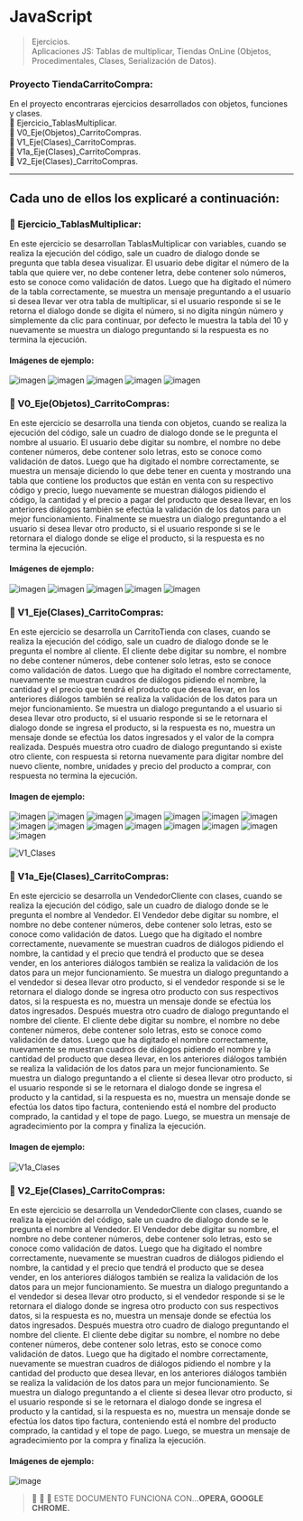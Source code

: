 # JavaScript
> Ejercicios. </br>
> Aplicaciones JS: Tablas de multiplicar, Tiendas OnLine (Objetos, Procedimentales, Clases, Serialización de Datos). 

</p>

### Proyecto TiendaCarritoCompra: 
En el proyecto encontraras ejercicios desarrollados con objetos, 
funciones y clases.  </br>
:memo: Ejercicio_TablasMultiplicar. </br>
:memo: V0_Eje(Objetos)_CarritoCompras. </br>
:memo: V1_Eje(Clases)_CarritoCompras. </br>
:memo: V1a_Eje(Clases)_CarritoCompras. </br>
:memo: V2_Eje(Clases)_CarritoCompras. </br>
____________________________________________________________________________________________________

## Cada uno de ellos los explicaré a continuación: 
### :memo: Ejercicio_TablasMultiplicar:
En este ejercicio se desarrollan TablasMultiplicar con variables, cuando se realiza la ejecución del código, sale un cuadro
de dialogo donde se pregunta que tabla desea visualizar. El usuario debe digitar el número de la tabla que quiere ver, no debe contener letra, debe
contener solo números, esto se conoce como validación de datos.
Luego que ha digitado el número de la tabla correctamente, se muestra un mensaje preguntando a el usuario si desea llevar ver otra tabla de multiplicar, si el usuario responde si se le retorna 
el dialogo donde se digita el número, si no digita ningún número y simplemente da clic para continuar, por defecto le muestra 
la tabla del 10 y nuevamente se muestra un dialogo preguntando si la respuesta es no termina la ejecución.
#### Imágenes de ejemplo:
![imagen](https://user-images.githubusercontent.com/101747799/176983049-bf14d87f-37dd-476c-ab8a-fb9c59d6f32b.png)
![imagen](https://user-images.githubusercontent.com/101747799/176983078-4beef4ba-d01e-489d-a327-83602c1c1103.png)
![imagen](https://user-images.githubusercontent.com/101747799/176983104-2a66713f-813c-4e5d-8393-c748951d1483.png)
![imagen](https://user-images.githubusercontent.com/101747799/176983141-4c03df27-22d1-4264-b8f6-ad5723507d24.png)
![imagen](https://user-images.githubusercontent.com/101747799/176983162-80e88841-5ea4-45b5-9f25-3cc35032010d.png)


### :memo: V0_Eje(Objetos)_CarritoCompras:
En este ejercicio se desarrolla una tienda con objetos, cuando se realiza la ejecución del código, sale un cuadro
de dialogo donde se le pregunta el nombre al usuario. El usuario debe digitar su nombre, el nombre no debe contener números, debe
contener solo letras, esto se conoce como validación de datos.
Luego que ha digitado el nombre correctamente, se muestra un mensaje diciendo lo que debe tener en cuenta y mostrando una tabla 
que contiene los productos que están en venta con su respectivo código y precio, luego nuevamente se muestran diálogos pidiendo el 
código, la cantidad y el precio a pagar del producto que desea llevar, en los anteriores diálogos también se 
efectúa la validación de los datos para un mejor funcionamiento.
Finalmente se muestra un dialogo preguntando a el usuario si desea llevar otro producto, si el usuario responde si se le retornara 
el dialogo donde se elige el producto, si la respuesta es no termina la ejecución.
#### Imágenes de ejemplo:
![imagen](https://user-images.githubusercontent.com/101747799/176983256-9b3aa9fd-92d3-4802-985e-1440145f179b.png)
![imagen](https://user-images.githubusercontent.com/101747799/176983270-93a0cde8-bc22-48df-8828-36bf4a0c0437.png)
![imagen](https://user-images.githubusercontent.com/101747799/176983278-e0783a41-09ae-4484-b094-8f7c4b10cd23.png)
![imagen](https://user-images.githubusercontent.com/101747799/176983286-195a2b95-3e00-455b-9fb7-b927ee65f6ed.png)
![imagen](https://user-images.githubusercontent.com/101747799/176983302-0940a263-5020-4447-9c9e-4efd1b9db321.png)


### :memo: V1_Eje(Clases)_CarritoCompras:
En este ejercicio se desarrolla un CarritoTienda con clases, cuando se realiza la ejecución del código, sale un cuadro
de dialogo donde se le pregunta el nombre al cliente. El cliente debe digitar su nombre, el nombre no debe contener números, debe
contener solo letras, esto se conoce como validación de datos.
Luego que ha digitado el nombre correctamente, nuevamente se muestran cuadros de diálogos pidiendo el 
nombre, la cantidad y el precio que tendrá el producto que desea llevar, en los anteriores diálogos también se 
realiza la validación de los datos para un mejor funcionamiento.
Se muestra un dialogo preguntando a el usuario si desea llevar otro producto, si el usuario responde si se le retornara 
el dialogo donde se ingresa el producto, si la respuesta es no, muestra
un mensaje donde se efectúa los datos ingresados y 
el valor de la compra realizada. Después muestra otro cuadro de dialogo preguntando si existe otro cliente, con respuesta si 
retorna nuevamente para digitar nombre del nuevo cliente, nombre, unidades y precio del producto a comprar, con respuesta no termina la ejecución.
#### Imagen de ejemplo:
![imagen](https://user-images.githubusercontent.com/101747799/176983377-914bde09-a942-42e5-b074-c4502c0034fb.png)
![imagen](https://user-images.githubusercontent.com/101747799/176983387-d50f1114-5693-4773-befc-61549948b63a.png)
![imagen](https://user-images.githubusercontent.com/101747799/176983393-7fa36553-6db5-495c-a481-354fcb848b37.png)
![imagen](https://user-images.githubusercontent.com/101747799/176983412-2cc87005-46dc-4d00-80fa-93e7b9ff32f1.png)
![imagen](https://user-images.githubusercontent.com/101747799/176983418-423216a4-9b26-4ff3-be76-1f32de0337c4.png)
![imagen](https://user-images.githubusercontent.com/101747799/176983438-81c70ee6-bbd9-44f1-9282-d2be1f93ddbb.png)
![imagen](https://user-images.githubusercontent.com/101747799/176983453-e5c686ab-5738-456e-8f6c-338a5cc830e0.png)
![imagen](https://user-images.githubusercontent.com/101747799/176983468-5a28fb2d-4c1b-40e6-bf0f-25190721d293.png)
![imagen](https://user-images.githubusercontent.com/101747799/176983480-c1930621-a664-4e51-92ab-6248820ea790.png)
![imagen](https://user-images.githubusercontent.com/101747799/176983605-d1097816-735c-456d-954d-881894dcbb68.png)
![imagen](https://user-images.githubusercontent.com/101747799/176983629-c72b354e-1ccf-4997-ad9c-31e70dd6b62b.png)
![imagen](https://user-images.githubusercontent.com/101747799/176983670-a972cfa1-3b4b-4568-8f6e-f188e4790d7c.png)
![imagen](https://user-images.githubusercontent.com/101747799/176983677-39f4ec36-5136-428d-b470-6cad2eaeee68.png)
![imagen](https://user-images.githubusercontent.com/101747799/176983690-d58d8e38-c3c1-48dd-a18c-40184e76a479.png)
![imagen](https://user-images.githubusercontent.com/101747799/176983703-c9030d62-1708-427d-ac29-91187150aead.png)

![V1_Clases](https://user-images.githubusercontent.com/101747799/176568544-cb326690-befd-4b75-9db5-94722d2f827e.png)


### :memo: V1a_Eje(Clases)_CarritoCompras:
En este ejercicio se desarrolla un VendedorCliente con clases, cuando se realiza la ejecución del código, sale un cuadro
de dialogo donde se le pregunta el nombre al Vendedor. El Vendedor debe digitar su nombre, el nombre no debe contener números, debe
contener solo letras, esto se conoce como validación de datos.
Luego que ha digitado el nombre correctamente, nuevamente se muestran cuadros de diálogos pidiendo el 
nombre, la cantidad y el precio que tendrá el producto que se desea vender, en los anteriores diálogos también se 
realiza la validación de los datos para un mejor funcionamiento.
Se muestra un dialogo preguntando a el vendedor si desea llevar otro producto, si el vendedor responde si se le retornara 
el dialogo donde se ingresa otro producto con sus respectivos datos, si la respuesta es no, muestra un mensaje donde se efectúa los datos ingresados.
Después muestra otro cuadro de dialogo preguntando el nombre del cliente. El cliente debe digitar su nombre, el nombre no debe contener números, debe
contener solo letras, esto se conoce como validación de datos.
Luego que ha digitado el nombre correctamente, nuevamente se muestran cuadros de diálogos pidiendo el 
nombre y la cantidad del producto que desea llevar, en los anteriores diálogos también se 
realiza la validación de los datos para un mejor funcionamiento.
Se muestra un dialogo preguntando a el cliente si desea llevar otro producto, si el usuario responde si se le retornara 
el dialogo donde se ingresa el producto y la cantidad, si la respuesta es no, muestra un mensaje donde se efectúa los datos tipo factura, 
conteniendo está el nombre del producto comprado, la cantidad y el tope de pago. Luego, se muestra un mensaje de agradecimiento por la compra y finaliza la ejecución.
#### Imagen de ejemplo:
![V1a_Clases](https://user-images.githubusercontent.com/101747799/176572667-33aa8778-2462-4455-a3eb-f118661c224e.png)


### :memo: V2_Eje(Clases)_CarritoCompras:
En este ejercicio se desarrolla un VendedorCliente con clases, cuando se realiza la ejecución del código, sale un cuadro
de dialogo donde se le pregunta el nombre al Vendedor. El Vendedor debe digitar su nombre, el nombre no debe contener números, debe
contener solo letras, esto se conoce como validación de datos.
Luego que ha digitado el nombre correctamente, nuevamente se muestran cuadros de diálogos pidiendo el 
nombre, la cantidad y el precio que tendrá el producto que se desea vender, en los anteriores diálogos también se 
realiza la validación de los datos para un mejor funcionamiento.
Se muestra un dialogo preguntando a el vendedor si desea llevar otro producto, si el vendedor responde si se le retornara 
el dialogo donde se ingresa otro producto con sus respectivos datos, si la respuesta es no, muestra un mensaje donde se efectúa los datos ingresados.
Después muestra otro cuadro de dialogo preguntando el nombre del cliente. El cliente debe digitar su nombre, el nombre no debe contener números, debe
contener solo letras, esto se conoce como validación de datos.
Luego que ha digitado el nombre correctamente, nuevamente se muestran cuadros de diálogos pidiendo el 
nombre y la cantidad del producto que desea llevar, en los anteriores diálogos también se 
realiza la validación de los datos para un mejor funcionamiento.
Se muestra un dialogo preguntando a el cliente si desea llevar otro producto, si el usuario responde si se le retornara 
el dialogo donde se ingresa el producto y la cantidad, si la respuesta es no, muestra un mensaje donde se efectúa los datos tipo factura, 
conteniendo está el nombre del producto comprado, la cantidad y el tope de pago. Luego, se muestra un mensaje de agradecimiento por la compra y finaliza la ejecución.
#### Imágenes de ejemplo:
![image](https://user-images.githubusercontent.com/101747799/176960761-012b8bae-1377-447a-aae3-b9cd9d7e5d72.png)

<p> </p>


> :memo: :memo: :memo: ESTE DOCUMENTO FUNCIONA CON...**OPERA, GOOGLE CHROME.**
